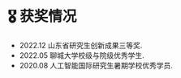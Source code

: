<h1>🎖️ 获奖情况</h1>
<ul>
    <li>
        2022.12 山东省研究生创新成果三等奖. 
    </li>
    <li>
        2022.05 聊城大学校级与院级优秀学生.
    </li>
    <li>
        2020.08 人工智能国际研究生暑期学校优秀学员. 
    </li>
</ul>
